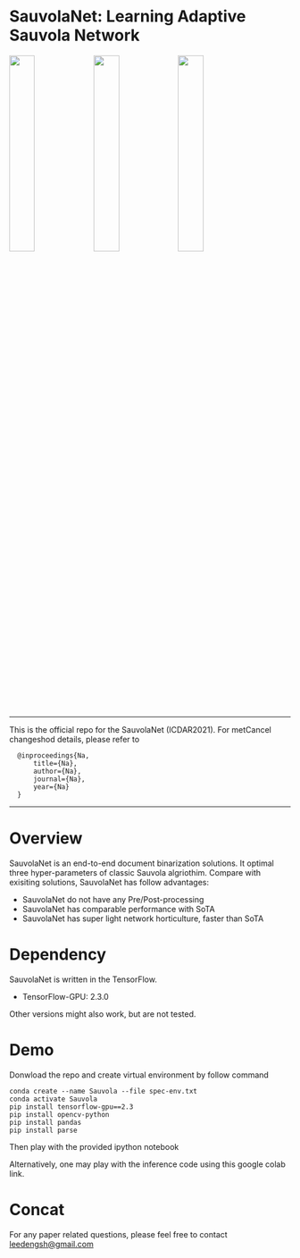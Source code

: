 # SauvolaNet: Learning Adaptive Sauvola Network

<div align="left">
    <img src="https://www.um.edu.mo/wp-content/uploads/2020/09/UM-Logo_V-Black-1024x813.png" width="30%"><img src="https://viplab.cis.um.edu.mo/images/logo_5.JPG" width="30%"><img src="https://icdar2021.org/wp-content/uploads/icdar2021-logo.png" width="30%">     
</div>

***

This is the official repo for the SauvolaNet (ICDAR2021). For metCancel changeshod details, please refer to 

```
  @inproceedings{Na,
      title={Na},
      author={Na},
      journal={Na},
      year={Na}
  }
```

***

# Overview

SauvolaNet is an end-to-end document binarization solutions. It optimal three hyper-parameters of classic Sauvola algriothim. Compare with exisiting solutions, SauvolaNet has follow advantages:

- SauvolaNet do not have any Pre/Post-processing
- SauvolaNet has comparable performance with SoTA
- SauvolaNet has super light network horticulture, faster than SoTA

# Dependency

SauvolaNet is written in the TensorFlow.
  
  - TensorFlow-GPU: 2.3.0
  
Other versions might also work, but are not tested.


# Demo

Donwload the repo and create virtual environment by follow command

```
conda create --name Sauvola --file spec-env.txt
conda activate Sauvola
pip install tensorflow-gpu==2.3
pip install opencv-python
pip install pandas
pip install parse
```

Then play with the provided ipython notebook

Alternatively, one may play with the inference code using this google colab link.


# Concat

For any paper related questions, please feel free to contact leedengsh@gmail.com
